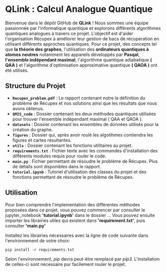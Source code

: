 # QLink : Calcul Analogue Quantique

Bienvenue dans le dépôt GitHub de **QLink** ! Nous sommes une équipe passionnée par l'informatique quantique et explorons différents algorithmes quantiques analogues à travers ce projet. L'objectif est d'aider l'organisation Récupex à améliorer leur gestion de bacs de récuperation en utilisant différents approches quantiques. Pour ce projet, des concepts tel que **la théorie des graphes**, l'utilisation des **ordinateurs quantiques à atomes neutres** notamment les appareils développés par **Pasqal**, **l'ensemble indépendant maximal**, l'algorithme quantique adiabatique **( QAA )** et l'algorithme d'optimisation approximative quantique **( QAOA )** ont été utilisés. 

## Structure du Projet
- **`Recupex_problem.pdf`** : Le rapport contenant notre la définition du problème de Récupex et nos solutions ainsi que les résultats que nous avons obtenus.
- **`QMIS_code`** : Dossier contenant les deux méthodes quantiques utilisées pour trouver l'ensemble indépendant maximal ( QAA et QAOA ).
- **`datasets`** : Dossier contenant les ensembles de données utilisés pour la création du graphe.
- **`figures`** : Dossier qui, après avoir roulé les algotihmes contiendra les figures et cartes résultantes.
- **`utils`** : Dossier contenant les fonctions utilitaires au projet.
- **`requirements.txt`** : Fichier texte avec les commandes d'installation des différents modules requis pour rouler le code.
- **`main.py`** : Fichier permettant de résoudre le problème de Récupex. Plus de détails sont disponibles dans le rapport.
- **`tutorial.ipynb`** : Tutoriel d'utilisation des classes du projet et des fonctions permettant de résoudre le problème de Récupex.

## Utilisation
Pour bien comprendre l'implementation des différentes méthodes proposées dans ce projet, vous pouvez commencer par consulter le jupyter_notebook **'tutorial.ipynb'** dans le dossier ... Vous pouvez ensuite importer les librairies utiles qui existent dans **'requirement.txt'**, puis consulter **'main.py'**

Installez les librairies nécessaires avec la ligne de code suivante dans l'environnement de votre choix:

```
pip install -r requirements.txt
```

Selon l'environnement, *pip* devra peut-être remplacé par *pip3*. L'installation de celles-ci sont nécessaire pur facilement rouler le projet.

